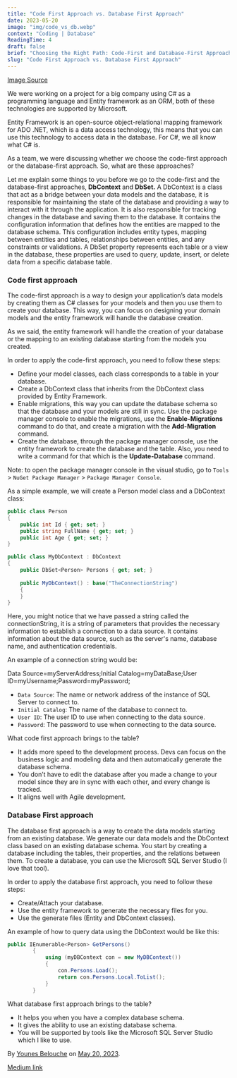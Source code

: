 ```yaml
---
title: "Code First Approach vs. Database First Approach"
date: 2023-05-20
image: "img/code_vs_db.webp"
context: "Coding | Database"
ReadingTime: 4
draft: false
brief: "Choosing the Right Path: Code-First and Database-First Approaches in Software Development."
slug: "Code First Approach vs. Database First Approach"
---
```



[Image Source](https://unsplash.com/photos/pKeF6Tt3c08)

We were working on a project for a big company using C# as a programming language and Entity framework as an ORM, both of these technologies are supported by Microsoft.

Entity Framework is an open-source object-relational mapping framework for ADO .NET, which is a data access technology, this means that you can use this technology to access data in the database. For C#, we all know what C# is.

As a team, we were discussing whether we choose the code-first approach or the database-first approach. So, what are these approaches?

Let me explain some things to you before we go to the code-first and the database-first approaches, **DbContext** and **DbSet.** A DbContext is a class that act as a bridge between your data models and the database, it is responsible for maintaining the state of the database and providing a way to interact with it through the application. It is also responsible for tracking changes in the database and saving them to the database. It contains the configuration information that defines how the entities are mapped to the database schema. This configuration includes entity types, mapping between entities and tables, relationships between entities, and any constraints or validations. A DbSet property represents each table or a view in the database, these properties are used to query, update, insert, or delete data from a specific database table.

### **Code first approach**

The code-first approach is a way to design your application’s data models by creating them as C# classes for your models and then you use them to create your database. This way, you can focus on designing your domain models and the entity framework will handle the database creation.

As we said, the entity framework will handle the creation of your database or the mapping to an existing database starting from the models you created.

In order to apply the code-first approach, you need to follow these steps:

*   Define your model classes, each class corresponds to a table in your database.
*   Create a DbContext class that inherits from the DbContext class provided by Entity Framework.
*   Enable migrations, this way you can update the database schema so that the database and your models are still in sync. Use the package manager console to enable the migrations, use the **Enable-Migrations** command to do that, and create a migration with the **Add-Migration <MigrationName>** command.
*   Create the database, through the package manager console, use the entity framework to create the database and the table. Also, you need to write a command for that which is the **Update-Database** command.

Note: to open the package manager console in the visual studio, go to `Tools` > `NuGet Package Manager` > `Package Manager Console`.

As a simple example, we will create a Person model class and a DbContext class:

```C#
public class Person  
{  
    public int Id { get; set; }  
    public string FullName { get; set; }  
    public int Age { get; set; }  
}

public class MyDbContext : DbContext  
{  
    public DbSet<Person> Persons { get; set; }  
  
    public MyDbContext() : base("TheConnectionString")  
    {  
    }  
}
```

Here, you might notice that we have passed a string called the connectionString, it is a string of parameters that provides the necessary information to establish a connection to a data source. It contains information about the data source, such as the server's name, database name, and authentication credentials.

An example of a connection string would be:

Data Source=myServerAddress;Initial Catalog=myDataBase;User ID=myUsername;Password=myPassword;

*   `Data Source`: The name or network address of the instance of SQL Server to connect to.
*   `Initial Catalog`: The name of the database to connect to.
*   `User ID`: The user ID to use when connecting to the data source.
*   `Password`: The password to use when connecting to the data source.

What code first approach brings to the table?

*   It adds more speed to the development process. Devs can focus on the business logic and modeling data and then automatically generate the database schema.
*   You don’t have to edit the database after you made a change to your model since they are in sync with each other, and every change is tracked.
*   It aligns well with Agile development.

### Database First approach

The database first approach is a way to create the data models starting from an existing database. We generate our data models and the DbContext class based on an existing database schema. You start by creating a database including the tables, their properties, and the relations between them. To create a database, you can use the Microsoft SQL Server Studio (I love that tool).

In order to apply the database first approach, you need to follow these steps:

*   Create/Attach your database.
*   Use the entity framework to generate the necessary files for you.
*   Use the generate files (Entity and DbContext classes).

An example of how to query data using the DbContext would be like this:
```C#
public IEnumerable<Person> GetPersons()  
        {  
            using (myDBContext con = new MyDBContext())  
            {  
                con.Persons.Load();  
                return con.Persons.Local.ToList();  
            }  
        }
```

What database first approach brings to the table?

*   It helps you when you have a complex database schema.
*   It gives the ability to use an existing database schema.
*   You will be supported by tools like the Microsoft SQL Server Studio which I like to use.

By [Younes Belouche](https://medium.com/@younes_belouche) on [May 20, 2023](https://medium.com/p/a3830c0cc9b6).

[Medium link](https://medium.com/@younes_belouche/code-first-approach-vs-database-first-approach-a3830c0cc9b6)

